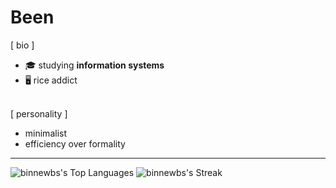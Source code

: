 # Been

[ bio ]
- 🎓  studying **information systems**
- 🖥️  rice addict<br><br>

[ personality ]
- minimalist
- efficiency over formality

---
  
![binnewbs's Top Languages](https://github-readme-stats.vercel.app/api/top-langs/?username=binnewbs&theme=dark&show_icons=true&hide_border=true&layout=compact)
![binnewbs's Streak](https://github-readme-streak-stats.herokuapp.com/?user=binnewbs&theme=dark&hide_border=true)
